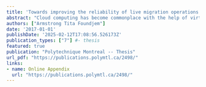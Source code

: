 ```yaml
---
title: 'Towards improving the reliability of live migration operations in OpenStack clouds'
abstract: "Cloud computing has become commonplace with the help of virtualization as an enabling technology. Virtualization abstracts pools of compute resources and represents them as instances of virtual machines (VMs). End users can consume the resources of these VMs as if they were on a physical machine. Moreover, the running VMs can be migrated from one node (Source node; usually a data center) to another node (destination node; another datacenter) without disrupting services. A process known as live VM migration. Live migration is a powerful tool that system administrators can leverage to, for example, balance the loads in a data center or relocate an application to improve its performance and–or reliability. However, if not planned carefully, a live migration can fail, which can lead to service outage or significant performance degradation. Hence, it is utterly important to be able to assess and forecast the performance of live migration operations, before they are executed. The research community have proposed models and mechanisms to improve the reliability of live migration. Yet, because of the scale, complexity and the dynamic nature of cloud environments, live migration operations still fail. In this thesis, we rely on predictions made by a Random Forest model and scheduling policies generated by a Markovian Decision Process (MDP), to decide on the migration time and destination node of a VM, during a live migration operation in OpenStack. We conduct a case study to assess the effectiveness of our approach, using the fault injection framework DestroyStack. Results show that our proposed approach can predict live migration failures with and accuracy of 95%. By identifying the best time for live migration with MDP models, in average, we can reduce the live migration time by 74% and the downtime by 21%."
authors: ["Armstrong Tita Foundjem"]
date: '2017-01-01'
publishDate: '2025-02-12T17:08:56.526173Z'
publication_types: ["7"] #- thesis
featured: true
publication: "Polytechnique Montreal -- Thesis"
url_pdf: "https://publications.polymtl.ca/2498/"
links: 
- name: Online Appendix
  url: "https://publications.polymtl.ca/2498/"
---
```


